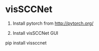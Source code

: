 # visSCCNet
1. Install pytorch from http://pytorch.org/

2. Install visSCCNet GUI

pip install vissccnet 


